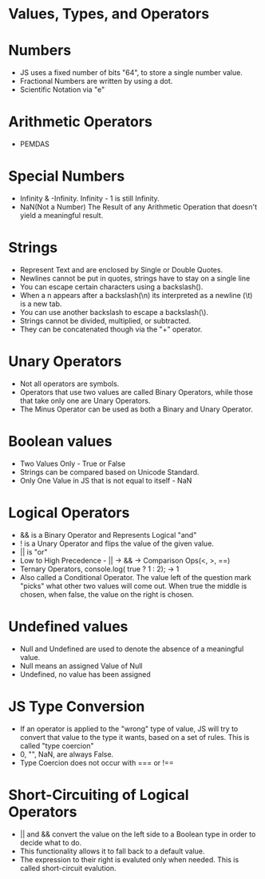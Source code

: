 # Values, Types, and Operators

# Numbers
- JS uses a fixed number of bits "64", to store a single number value.
- Fractional Numbers are written by using a dot.
- Scientific Notation via "e"

# Arithmetic Operators
- PEMDAS

# Special Numbers
- Infinity & -Infinity. Infinity - 1 is still Infinity.
- NaN(Not a Number) The Result of any Arithmetic Operation that doesn't yield a meaningful result.

# Strings
- Represent Text and are enclosed by Single or Double Quotes.
- Newlines cannot be put in quotes, strings have to stay on a single line
- You can escape certain characters using a backslash(\).
- When a n appears after a backslash(\n) its interpreted as a newline (\t) is a new tab.
- You can use another backslash to escape a backslash(\\).
- Strings cannot be divided, multiplied, or subtracted.
- They can be concatenated though via the "+" operator.

# Unary Operators
- Not all operators are symbols.
- Operators that use two values are called Binary Operators, while those that take only one are Unary Operators.
- The Minus Operator can be used as both a Binary and Unary Operator.

# Boolean values
- Two Values Only - True or False
- Strings can be compared based on Unicode Standard.
- Only One Value in JS that is not equal to itself - NaN

# Logical Operators
- && is a Binary Operator and Represents Logical "and"
- ! is a Unary Operator and flips the value of the given value.
- || is "or"
- Low to High Precedence - || -> && -> Comparison Ops(<, >, ==)
- Ternary Operators, console.log( true ? 1 : 2); -> 1
- Also called a Conditional Operator. The value left of the question mark "picks" what other two values will come out. When true the middle is chosen, when false, the value on the right is chosen.

# Undefined values
- Null and Undefined are used to denote the absence of a meaningful value.
- Null means an assigned Value of Null
- Undefined, no value has been assigned

# JS Type Conversion
- If an operator is applied to the "wrong" type of value, JS will try to convert that value to the type it wants, based on a set of rules. This is called "type coercion"
- 0, "", NaN, are always False.
- Type Coercion does not occur with === or !==

# Short-Circuiting of Logical Operators
- || and && convert the value on the left side to a Boolean type in order to decide what to do.
- This functionality allows it to fall back to a default value.
- The expression to their right is evaluted only when needed. This is called short-circuit evalution.
